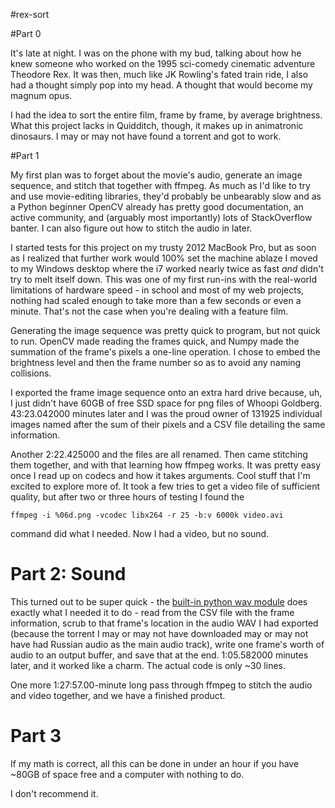 #rex-sort

#Part 0

It's late at night. I was on the phone with my bud, talking about how he knew someone who worked on the 1995 sci-comedy cinematic adventure Theodore Rex. It was then, much like JK Rowling's fated train ride, I also had a thought simply pop into my head. A thought that would become my magnum opus.

I had the idea to sort the entire film, frame by frame, by average brightness. What this project lacks in Quidditch, though, it makes up in animatronic dinosaurs. I may or may not have found a torrent and got to work.

#Part 1

My first plan was to forget about the movie's audio, generate an image sequence, and stitch that together with ffmpeg. As much as I'd like to try and use movie-editing libraries, they'd probably be unbearably slow and as a Python beginner OpenCV already has pretty good documentation, an active community, and (arguably most importantly) lots of StackOverflow banter. I can also figure out how to stitch the audio in later.

I started tests for this project on my trusty 2012 MacBook Pro, but as soon as I realized that further work would 100% set the machine ablaze I moved to my Windows desktop where the i7 worked nearly twice as fast *and* didn't try to melt itself down. This was one of my first run-ins with the real-world limitations of hardware speed - in school and most of my web projects, nothing had scaled enough to take more than a few seconds or even a minute. That's not the case when you're dealing with a feature film.

Generating the image sequence was pretty quick to program, but not quick to run. OpenCV made reading the frames quick, and Numpy made the summation of the frame's pixels a one-line operation. I chose to embed the brightness level and then the frame number so as to avoid any naming collisions.

I exported the frame image sequence onto an extra hard drive because, uh, I just didn't have 60GB of free SSD space for png files of Whoopi Goldberg. 43:23.042000 minutes later and I was the proud owner of 131925 individual images named after the sum of their pixels and a CSV file detailing the same information.


Another 2:22.425000 and the files are all renamed. Then came stitching them together, and with that learning how ffmpeg works. It was pretty easy once I read up on codecs and how it takes arguments. Cool stuff that I'm excited to explore more of. It took a few tries to get a video file of sufficient quality, but after two or three hours of testing I found the

`ffmpeg -i %06d.png -vcodec libx264 -r 25 -b:v 6000k video.avi`

command did what I needed. Now I had a video, but no sound.

# Part 2: Sound

This turned out to be super quick - the [built-in python wav module](https://docs.python.org/2/library/wave.html) does exactly what I needed it to do - read from the CSV file with the frame information, scrub to that frame's location in the audio WAV I had exported (because the torrent I may or may not have downloaded may or may not have had Russian audio as the main audio track), write one frame's worth of audio to an output buffer, and save that at the end. 1:05.582000 minutes later, and it worked like a charm. The actual code is only ~30 lines.

One more 1:27:57.00-minute long pass through ffmpeg to stitch the audio and video together, and we have a finished product.

# Part 3

If my math is correct, all this can be done in under an hour if you have ~80GB of space free and a computer with nothing to do.

I don't recommend it.
